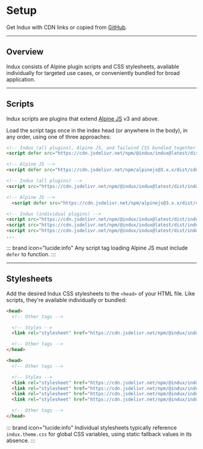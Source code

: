 # Setup

Get Indux with CDN links or copied from <a href="https://github.com/andrewmatlock/Indux" target="_blank">GitHub</a>.

---

## Overview

Indux consists of Alpine plugin scripts and CSS stylesheets, available individually for targeted use cases, or conveniently bundled for broad application.

---

## Scripts
Indux scripts are plugins that extend <a href="https://alpinejs.dev" target="_blank">Alpine JS</a> v3 and above.

Load the script tags once in the index head (or anywhere in the body), in any order, using one of three approaches:

<x-code-group copy>

```html "Quickstart (420kb)"
<!-- Indux (all plugins), Alpine JS, and Tailwind CSS bundled together -->
<script defer src="https://cdn.jsdelivr.net/npm/@indux/indux@latest/dist/indux.quickstart.min.js"></script>
```

```html "All Plugins (120kb)"
<!-- Alpine JS -->
<script defer src="https://cdn.jsdelivr.net/npm/alpinejs@3.x.x/dist/cdn.min.js"></script>

<!-- Indux (all plugins) -->
<script src="https://cdn.jsdelivr.net/npm/@indux/indux@latest/dist/indux.min.js"></script>
```

```html "Individual Plugins (<10kb)"
<!-- Alpine JS -->
  <script defer src="https://cdn.jsdelivr.net/npm/alpinejs@3.x.x/dist/cdn.min.js"></script>

<!-- Indux (individual plugins) -->
<script src="https://cdn.jsdelivr.net/npm/@indux/indux@latest/dist/indux.components.min.js"></script>
<script src="https://cdn.jsdelivr.net/npm/@indux/indux@latest/dist/indux.icons.min.js"></script>
<script src="https://cdn.jsdelivr.net/npm/@indux/indux@latest/dist/indux.themes.min.js"></script>
...
```

</x-code-group>

::: brand icon="lucide:info"
Any script tag loading Alpine JS must include `defer` to function.
:::

---

## Stylesheets
Add the desired Indux CSS stylesheets to the `<head>` of your HTML file. Like scripts, they're available individually or bundled:

<x-code-group copy>

```html "All Styles"
<head>
  <!-- Other tags -->

  <!-- Styles -->
  <link rel="stylesheet" href="https://cdn.jsdelivr.net/npm/@indux/indux@latest/dist/indux.css">

  <!-- Other tags -->
</head>
```

```html "Individual Styles"
<head>
  <!-- Other tags -->

  <!-- Styles -->
  <link rel="stylesheet" href="https://cdn.jsdelivr.net/npm/@indux/indux@latest/dist/indux.reset.css">
  <link rel="stylesheet" href="https://cdn.jsdelivr.net/npm/@indux/indux@latest/dist/indux.theme.css">
  <link rel="stylesheet" href="https://cdn.jsdelivr.net/npm/@indux/indux@latest/dist/indux.buttons.css">
  <link rel="stylesheet" href="https://cdn.jsdelivr.net/npm/@indux/indux@latest/dist/indux.utilities.css">

  <!-- Other tags -->
</head>
```

</x-code-group>

::: brand icon="lucide:info"
Individual stylesheets typically reference `indux.theme.css` for global CSS variables, using static fallback values in its absence.
:::